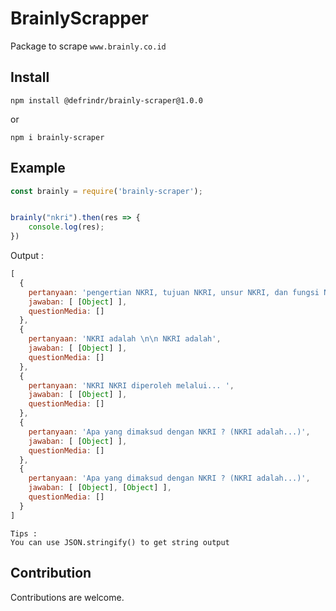 # BrainlyScrapper
Package to scrape ```www.brainly.co.id```

## Install
```
npm install @defrindr/brainly-scraper@1.0.0
```
or
```
npm i brainly-scraper
```

## Example
```javascript
const brainly = require('brainly-scraper');


brainly("nkri").then(res => {
	console.log(res);
})
```
Output : 
```javascript
[
  {
    pertanyaan: 'pengertian NKRI, tujuan NKRI, unsur NKRI, dan fungsi NKRI',
    jawaban: [ [Object] ],
    questionMedia: []
  },
  {
    pertanyaan: 'NKRI adalah \n\n NKRI adalah',
    jawaban: [ [Object] ],
    questionMedia: []
  },
  {
    pertanyaan: 'NKRI NKRI diperoleh melalui... ',
    jawaban: [ [Object] ],
    questionMedia: []
  },
  {
    pertanyaan: 'Apa yang dimaksud dengan NKRI ? (NKRI adalah...)',
    jawaban: [ [Object] ],
    questionMedia: []
  },
  {
    pertanyaan: 'Apa yang dimaksud dengan NKRI ? (NKRI adalah...)',
    jawaban: [ [Object], [Object] ],
    questionMedia: []
  }
]
```
	Tips :
	You can use JSON.stringify() to get string output

## Contribution
Contributions are welcome.
